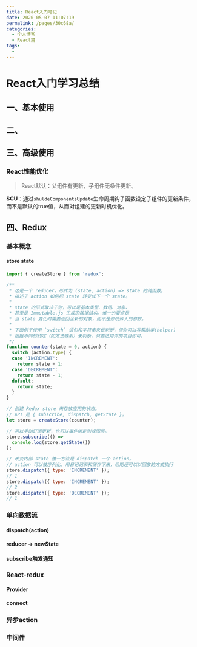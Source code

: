 ```yaml
---
title: React入门笔记
date: 2020-05-07 11:07:19
permalink: /pages/30c68a/
categories: 
  - 个人博客
  - React篇
tags: 
  - 
---
```

# React入门学习总结

## 一、基本使用





## 二、





## 三、高级使用



### React性能优化

> React默认：父组件有更新，子组件无条件更新。

**SCU**：通过`shuldeComponentsUpdate`生命周期钩子函数设定子组件的更新条件，而不是默认的true值，从而对组建的更新时机优化。





## 四、Redux

### 基本概念 

#### store state

```js
import { createStore } from 'redux';

/**
 * 这是一个 reducer，形式为 (state, action) => state 的纯函数。
 * 描述了 action 如何把 state 转变成下一个 state。
 *
 * state 的形式取决于你，可以是基本类型、数组、对象、
 * 甚至是 Immutable.js 生成的数据结构。惟一的要点是
 * 当 state 变化时需要返回全新的对象，而不是修改传入的参数。
 *
 * 下面例子使用 `switch` 语句和字符串来做判断，但你可以写帮助类(helper)
 * 根据不同的约定（如方法映射）来判断，只要适用你的项目即可。
 */
function counter(state = 0, action) {
  switch (action.type) {
  case 'INCREMENT':
    return state + 1;
  case 'DECREMENT':
    return state - 1;
  default:
    return state;
  }
}

// 创建 Redux store 来存放应用的状态。
// API 是 { subscribe, dispatch, getState }。
let store = createStore(counter);

// 可以手动订阅更新，也可以事件绑定到视图层。
store.subscribe(() =>
  console.log(store.getState())
);

// 改变内部 state 惟一方法是 dispatch 一个 action。
// action 可以被序列化，用日记记录和储存下来，后期还可以以回放的方式执行
store.dispatch({ type: 'INCREMENT' });
// 1
store.dispatch({ type: 'INCREMENT' });
// 2
store.dispatch({ type: 'DECREMENT' });
// 1
```



### 单向数据流

#### dispatch(action)



#### reducer -> newState



#### subscribe触发通知



### React-redux



#### Provider



#### connect



### 异步action



### 中间件